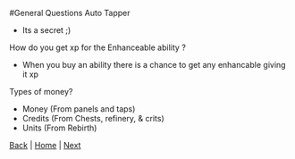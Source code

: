 #General Questions
Auto Tapper
- Its a secret ;)

How do you get xp for the Enhanceable ability ?
- When you buy an ability there is a chance to get any enhancable giving it xp

Types of money?
- Money (From panels and taps)
- Credits (From Chests, refinery, & crits)
- Units (From Rebirth)


[Back](Stats.md) | [Home](../README.md) | [Next](../README.md) 